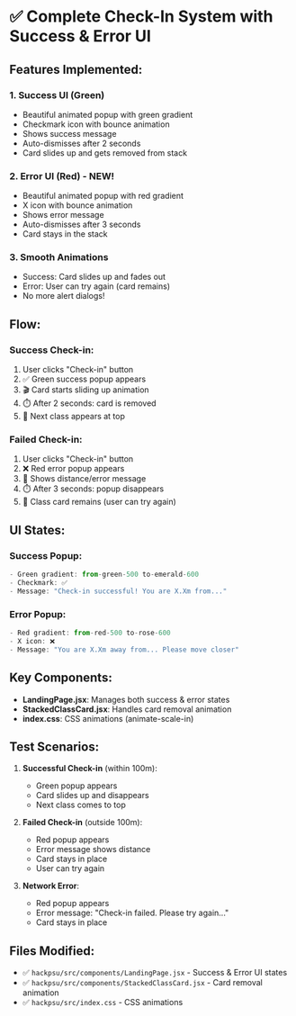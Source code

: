 # ✅ Complete Check-In System with Success & Error UI

## Features Implemented:

### 1. **Success UI** (Green)
- Beautiful animated popup with green gradient
- Checkmark icon with bounce animation
- Shows success message
- Auto-dismisses after 2 seconds
- Card slides up and gets removed from stack

### 2. **Error UI** (Red) - NEW!
- Beautiful animated popup with red gradient
- X icon with bounce animation  
- Shows error message
- Auto-dismisses after 3 seconds
- Card stays in the stack

### 3. **Smooth Animations**
- Success: Card slides up and fades out
- Error: User can try again (card remains)
- No more alert dialogs!

## Flow:

### Success Check-in:
1. User clicks "Check-in" button
2. ✅ Green success popup appears
3. 🎬 Card starts sliding up animation
4. ⏱️ After 2 seconds: card is removed
5. 📱 Next class appears at top

### Failed Check-in:
1. User clicks "Check-in" button  
2. ❌ Red error popup appears
3. 💬 Shows distance/error message
4. ⏱️ After 3 seconds: popup disappears
5. 📱 Class card remains (user can try again)

## UI States:

### Success Popup:
```jsx
- Green gradient: from-green-500 to-emerald-600
- Checkmark: ✅
- Message: "Check-in successful! You are X.Xm from..."
```

### Error Popup:
```jsx
- Red gradient: from-red-500 to-rose-600
- X icon: ❌  
- Message: "You are X.Xm away from... Please move closer"
```

## Key Components:

- **LandingPage.jsx**: Manages both success & error states
- **StackedClassCard.jsx**: Handles card removal animation
- **index.css**: CSS animations (animate-scale-in)

## Test Scenarios:

1. **Successful Check-in** (within 100m):
   - Green popup appears
   - Card slides up and disappears
   - Next class comes to top

2. **Failed Check-in** (outside 100m):
   - Red popup appears
   - Error message shows distance
   - Card stays in place
   - User can try again

3. **Network Error**:
   - Red popup appears
   - Error message: "Check-in failed. Please try again..."
   - Card stays in place

## Files Modified:
- ✅ `hackpsu/src/components/LandingPage.jsx` - Success & Error UI states
- ✅ `hackpsu/src/components/StackedClassCard.jsx` - Card removal animation
- ✅ `hackpsu/src/index.css` - CSS animations

